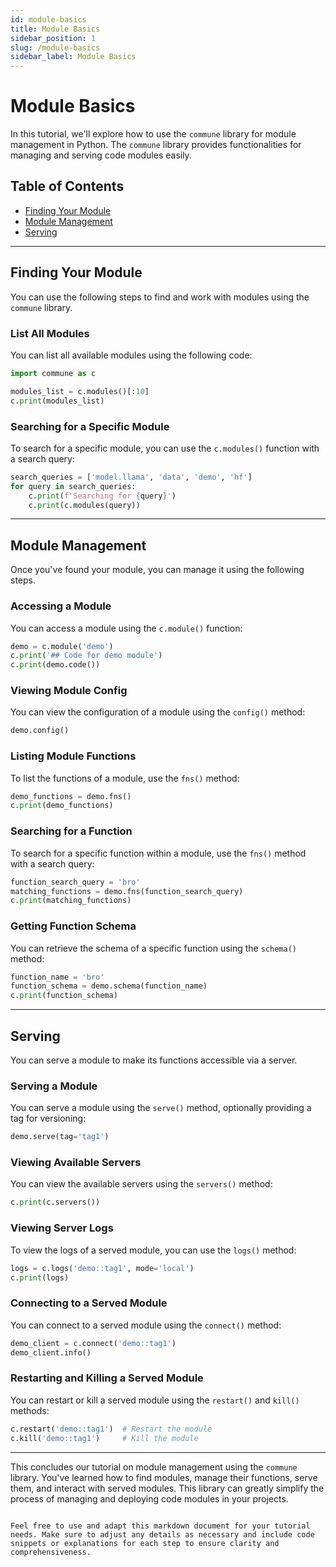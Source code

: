 ```yaml
---
id: module-basics
title: Module Basics
sidebar_position: 1
slug: /module-basics
sidebar_label: Module Basics
---
```


# Module Basics

In this tutorial, we'll explore how to use the `commune` library for module management in Python. The `commune` library provides functionalities for managing and serving code modules easily.

## Table of Contents

- [Finding Your Module](#finding-your-module)
- [Module Management](#module-management)
- [Serving](#serving)

---

## Finding Your Module

You can use the following steps to find and work with modules using the `commune` library.

### List All Modules

You can list all available modules using the following code:

```python
import commune as c

modules_list = c.modules()[:10]
c.print(modules_list)
```

### Searching for a Specific Module

To search for a specific module, you can use the `c.modules()` function with a search query:

```python
search_queries = ['model.llama', 'data', 'demo', 'hf']
for query in search_queries:
    c.print(f'Searching for {query}')
    c.print(c.modules(query))
```

---

## Module Management

Once you've found your module, you can manage it using the following steps.

### Accessing a Module

You can access a module using the `c.module()` function:

```python
demo = c.module('demo')
c.print('## Code for demo module')
c.print(demo.code())
```

### Viewing Module Config

You can view the configuration of a module using the `config()` method:

```python
demo.config()
```

### Listing Module Functions

To list the functions of a module, use the `fns()` method:

```python
demo_functions = demo.fns()
c.print(demo_functions)
```

### Searching for a Function

To search for a specific function within a module, use the `fns()` method with a search query:

```python
function_search_query = 'bro'
matching_functions = demo.fns(function_search_query)
c.print(matching_functions)
```

### Getting Function Schema

You can retrieve the schema of a specific function using the `schema()` method:

```python
function_name = 'bro'
function_schema = demo.schema(function_name)
c.print(function_schema)
```

---

## Serving

You can serve a module to make its functions accessible via a server.

### Serving a Module

You can serve a module using the `serve()` method, optionally providing a tag for versioning:

```python
demo.serve(tag='tag1')
```

### Viewing Available Servers

You can view the available servers using the `servers()` method:

```python
c.print(c.servers())
```

### Viewing Server Logs

To view the logs of a served module, you can use the `logs()` method:

```python
logs = c.logs('demo::tag1', mode='local')
c.print(logs)
```

### Connecting to a Served Module

You can connect to a served module using the `connect()` method:

```python
demo_client = c.connect('demo::tag1')
demo_client.info()
```

### Restarting and Killing a Served Module

You can restart or kill a served module using the `restart()` and `kill()` methods:

```python
c.restart('demo::tag1')  # Restart the module
c.kill('demo::tag1')     # Kill the module
```

---

This concludes our tutorial on module management using the `commune` library. You've learned how to find modules, manage their functions, serve them, and interact with served modules. This library can greatly simplify the process of managing and deploying code modules in your projects.

```

Feel free to use and adapt this markdown document for your tutorial needs. Make sure to adjust any details as necessary and include code snippets or explanations for each step to ensure clarity and comprehensiveness.
```
